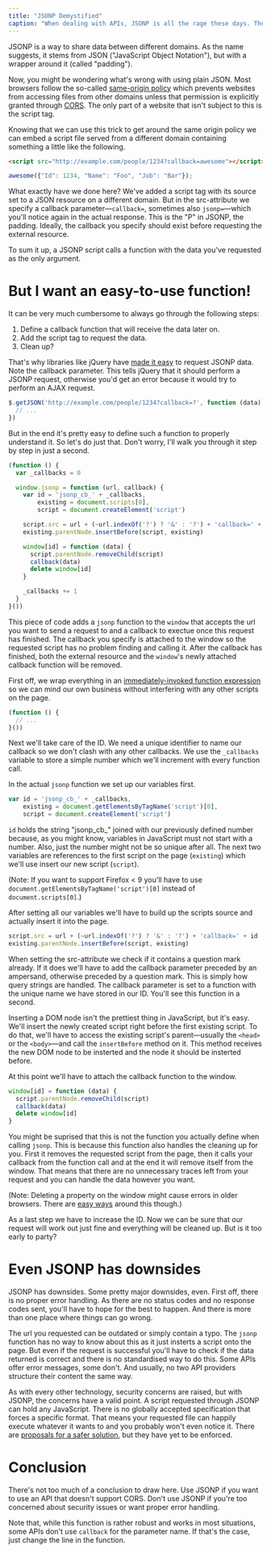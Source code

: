 ```yaml
---
title: "JSONP Demystified"
caption: "When dealing with APIs, JSONP is all the rage these days. There is a number of reasons as to why this specification reached such popularity, but there's also a lot of uncertainity when it comes to actually using it. Most people would be all like 'Ugh, JSONP is easy, just use jQuery!' But as usual, 'just use jQuery' is not an acceptable answer for everyone."
---
```


JSONP is a way to share data between different domains. As the name suggests, it stems from JSON ("JavaScript Object Notation"), but with a wrapper around it (called "padding").

Now, you might be wondering what's wrong with using plain JSON. Most browsers follow the so-called [same-origin policy](https://developer.mozilla.org/en-US/docs/Web/Security/Same-origin_policy "Same-origin policy on MDN") which prevents websites from accessing files from other domains unless that permission is explicitly granted through [CORS](http://en.wikipedia.org/wiki/Cross-origin_resource_sharing "CORS on Wikipedia"). The only part of a website that isn't subject to this is the script tag.

Knowing that we can use this trick to get around the same origin policy we can embed a script file served from a different domain containing something a little like the following.

``` html
<script src="http://example.com/people/1234?callback=awesome"></script>
```

``` javascript
awesome({"Id": 1234, "Name": "Foo", "Job": "Bar"});
```

What exactly have we done here? We've added a script tag with its source set to a JSON resource on a different domain. But in the src-attribute we specify a callback parameter—`callback=`, sometimes also `jsonp=`—which you'll notice again in the actual response. This is the "P" in JSONP, the padding. Ideally, the callback you specify should exist before requesting the external resource.

To sum it up, a JSONP script calls a function with the data you've requested as the only argument.

# But I want an easy-to-use function!

It can be very much cumbersome to always go through the following steps:

1. Define a callback function that will receive the data later on.
2. Add the script tag to request the data.
3. Clean up?

That's why libraries like jQuery have [made it easy](http://api.jquery.com/jQuery.getJSON/ "jQuery's getJSON function") to request JSONP data. Note the callback parameter. This tells jQuery that it should perform a JSONP request, otherwise you'd get an error because it would try to perform an AJAX request.

``` javascript
$.getJSON('http://example.com/people/1234?callback=?', function (data) {
  // ...
})
```

But in the end it's pretty easy to define such a function to properly understand it. So let's do just that. Don't worry, I'll walk you through it step by step in just a second.

``` javascript
(function () {
  var _callbacks = 0

  window.jsonp = function (url, callback) {
    var id = 'jsonp_cb_' + _callbacks,
        existing = document.scripts[0],
        script = document.createElement('script')

    script.src = url + (~url.indexOf('?') ? '&' : '?') + 'callback=' + id
    existing.parentNode.insertBefore(script, existing)

    window[id] = function (data) {
      script.parentNode.removeChild(script)
      callback(data)
      delete window[id]
    }

    _callbacks += 1
  }
}())
```

This piece of code adds a `jsonp` function to the `window` that accepts the url you want to send a request to and a callback to exectue once this request has finished. The callback you specify is attached to the window so the requested script has no problem finding and calling it. After the callback has finished, both the external resource and the `window`'s newly attached callback function will be removed.

First off, we wrap everything in an [immediately-invoked function expression](http://benalman.com/news/2010/11/immediately-invoked-function-expression/ "Ben Alman on IIFE") so we can mind our own business without interfering with any other scripts on the page.

``` javascript
(function () {
  // ...
}())
```

Next we'll take care of the ID. We need a unique identifier to name our callback so we don't clash with any other callbacks. We use the `_callbacks` variable to store a simple number which we'll increment with every function call.

In the actual `jsonp` function we set up our variables first.

``` javascript
var id = 'jsonp_cb_' + _callbacks,
    existing = document.getElementsByTagName('script')[0],
    script = document.createElement('script')
```

`id` holds the string "jsonp_cb_" joined with our previously defined number because, as you might know, variables in JavaScript must not start with a number. Also, just the number might not be so unique after all. The next two variables are references to the first script on the page (`existing`) which we'll use insert our new script (`script`).

(Note: If you want to support Firefox < 9 you'll have to use `document.getElementsByTagName('script')[0]` instead of `document.scripts[0]`.)

After setting all our variables we'll have to build up the scripts source and actually insert it into the page.

``` javascript
script.src = url + (~url.indexOf('?') ? '&' : '?') + 'callback=' + id
existing.parentNode.insertBefore(script, existing)
```

When setting the src-attribute we check if it contains a question mark already. If it does we'll have to add the callback parameter preceded by an ampersand, otherwise preceded by a question mark. This is simply how query strings are handled. The callback parameter is set to a function with the unique name we have stored in our ID. You'll see this function in a second.

Inserting a DOM node isn't the prettiest thing in JavaScript, but it's easy. We'll insert the newly created script right before the first existing script. To do that, we'll have to access the existing script's parent—usually the `<head>` or the `<body>`—and call the `insertBefore` method on it. This method receives the new DOM node to be insterted and the node it should be insterted before.

At this point we'll have to attach the callback function to the window.

``` javascript
window[id] = function (data) {
  script.parentNode.removeChild(script)
  callback(data)
  delete window[id]
}
```

You might be suprised that this is not the function you actually define when calling `jsonp`. This is because this function also handles the cleaning up for you. First it removes the requested script from the page, then it calls your callback from the function call and at the end it will remove itself from the window. That means that there are no unnecessary traces left from your request and you can handle the data however you want.

(Note: Deleting a property on the window might cause errors in older browsers. There are [easy ways](http://stackoverflow.com/questions/1073414/deleting-a-window-property-in-ie "Solution for the delete property bug in older browsers") around this though.)

As a last step we have to increase the ID. Now we can be sure that our request will work out just fine and everything will be cleaned up. But is it too early to party?

# Even JSONP has downsides

JSONP has downsides. Some pretty major downsides, even. First off, there is no proper error handling. As there are no status codes and no response codes sent, you'll have to hope for the best to happen. And there is more than one place where things can go wrong.

The url you requested can be outdated or simply contain a typo. The `jsonp` function has no way to know about this as it just insterts a script onto the page. But even if the request is successful you'll have to check if the data returned is correct and there is no standardised way to do this. Some APIs offer error messages, some don't. And usually, no two API providers structure their content the same way.

As with every other technology, security concerns are raised, but with JSONP, the concerns have a valid point. A script requested through JSONP can hold any JavaScript. There is no globally accepted specification that forces a specific format. That means your requested file can happily execute whatever it wants to and you probably won't even notice it. There are [proposals for a safer solution](http://json-p.org "Proposal for safer JSONP"), but they have yet to be enforced.

# Conclusion

There's not too much of a conclusion to draw here. Use JSONP if you want to use an API that doesn't support CORS. Don't use JSONP if you're too concerned about security issues or want proper error handling.

Note that, while this function is rather robust and works in most situations, some APIs don't use `callback` for the parameter name. If that's the case, just change the line in the function.
